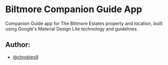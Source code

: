# Biltmore Companion Guide App
Companion Guide app for The Biltmore Estates property and location, built using Google's Material Design Lite technology and guidelines. 

## Author:

- [@chrobles9](https://www.github.com/chrobles9)

